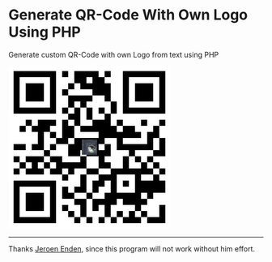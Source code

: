 # Generate QR-Code With Own Logo Using PHP

Generate custom QR-Code with own Logo from text using PHP

![Generate QR-Code With Own Logo Using PHP](demo1.png)

------

Thanks [Jeroen Enden](https://github.com/endroid/qr-code), since this program will not work without him effort. 
